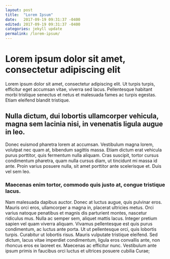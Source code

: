```yaml
---
layout: post
title:  "Lorem Ipsum"
date:   2017-09-19 09:31:37 -0400
edited: 2017-09-19 09:31:37 -0400
categories: jekyll update
permalink: /lorem-ipsum/
---
```

# Lorem ipsum dolor sit amet, consectetur adipiscing elit

Lorem ipsum dolor sit amet, consectetur adipiscing elit. Ut turpis turpis, efficitur eget accumsan vitae, viverra sed lacus. Pellentesque habitant morbi tristique senectus et netus et malesuada fames ac turpis egestas. Etiam eleifend blandit tristique. 

## Nulla dictum, dui lobortis ullamcorper vehicula, magna sem lacinia nisi, in venenatis ligula augue in leo. 

Donec euismod pharetra lorem at accumsan. Vestibulum magna lorem, volutpat nec quam at, bibendum sagittis massa. Etiam dictum erat vehicula purus porttitor, quis fermentum nulla aliquam. Cras suscipit, tortor cursus condimentum pharetra, quam nulla cursus diam, ut tincidunt mi massa id ante. Proin varius posuere nulla, sit amet porttitor ante scelerisque et. Duis vel sem leo.


### Maecenas enim tortor, commodo quis justo at, congue tristique lacus. 

Nam malesuada dapibus auctor. Donec at luctus augue, quis pulvinar eros. Mauris orci eros, ullamcorper a magna in, placerat ultricies metus. Orci varius natoque penatibus et magnis dis parturient montes, nascetur ridiculus mus. Nulla ac semper sem, aliquet mattis lacus. Integer pretium sapien vel quam viverra aliquam. Vivamus pellentesque est quis purus condimentum, ac luctus ante porta. Ut ut pellentesque orci, quis lobortis turpis. Curabitur ut lobortis risus. Mauris vulputate tristique eleifend. Sed dictum, lacus vitae imperdiet condimentum, ligula eros convallis ante, non rhoncus eros ex laoreet ex. Maecenas ac efficitur nunc. Vestibulum ante ipsum primis in faucibus orci luctus et ultrices posuere cubilia Curae;